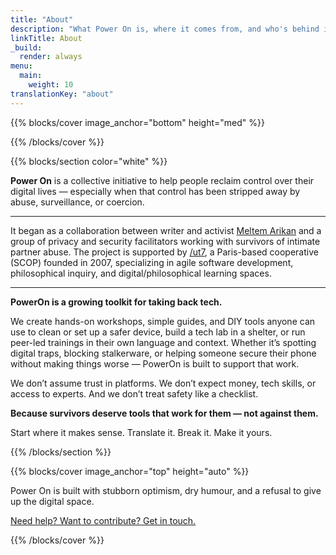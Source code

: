 ```yaml
---
title: "About"
description: "What Power On is, where it comes from, and who's behind it"
linkTitle: About
_build:
  render: always
menu:
  main:
    weight: 10
translationKey: "about"
---
```


{{% blocks/cover image_anchor="bottom" height="med" %}}

{{% /blocks/cover %}}

{{% blocks/section color="white" %}}

**Power On** is a collective initiative to help people reclaim control over their digital lives — especially when that control has been stripped away by abuse, surveillance, or coercion.

----

It began as a collaboration between writer and activist [Meltem Arikan](https://www.meltemarikan.com/) and a group 
of privacy and security facilitators working with survivors of intimate partner abuse. The project is supported by 
[/ut7](https://ut7.fr/), a Paris-based cooperative (SCOP) founded in 2007, specializing in agile software development, 
philosophical inquiry, and digital/philosophical learning spaces.

----

**PowerOn is a growing toolkit for taking back tech.**

We create hands-on workshops, simple guides, and DIY tools anyone can use to clean or set up a safer device, build a tech lab in a shelter, or run peer-led trainings in their own language and context. Whether it’s spotting digital traps, blocking stalkerware, or helping someone secure their phone without making things worse — PowerOn is built to support that work.

We don’t assume trust in platforms. We don’t expect money, tech skills, or access to experts. And we don’t treat safety like a checklist.

**Because survivors deserve tools that work for them — not against them.**

Start where it makes sense. Translate it. Break it. Make it yours.

{{% /blocks/section %}}

{{% blocks/cover image_anchor="top" height="auto" %}}

Power On is built with stubborn optimism, dry humour, and a refusal to give up the digital space.

[Need help? Want to contribute? Get in touch.](../contact.md)

{{% /blocks/cover %}}
